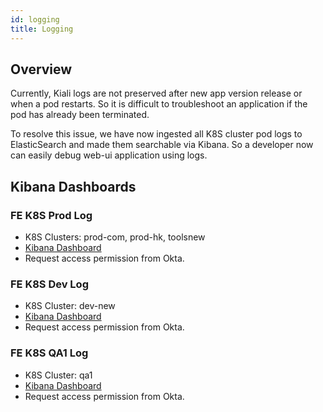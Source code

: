 ```yaml
---
id: logging
title: Logging
---
```


## Overview

Currently, Kiali logs are not preserved after new app version release or when a pod restarts. So it is difficult to troubleshoot an application if the pod has already been terminated.

To resolve this issue, we have now ingested all K8S cluster pod logs to ElasticSearch and made them searchable via Kibana. So a developer now can easily debug web-ui application using logs.

## Kibana Dashboards

### FE K8S Prod Log
- K8S Clusters: prod-com, prod-hk, toolsnew
- [Kibana Dashboard](https://kibana-ecs-prod.bin.eslogs.net/internal/security/saml/capture-url-fragment#/?_g=(filters:!(),refreshInterval:(pause:!t,value:0),time:(from:now-15m,to:now))&_a=(columns:!(message),filters:!(),index:f3640ab0-69e1-11eb-881a-672de41fc675,interval:auto,query:(language:kuery,query:%27%27),sort:!()))
- Request access permission from Okta.

### FE K8S Dev Log
- K8S Cluster: dev-new
- [Kibana Dashboard](https://kibana-nonprod.toolsfdg.net/app/dashboards#/view/f902cf40-e0b7-11eb-a192-cb8179da4eba)
- Request access permission from Okta.

### FE K8S QA1 Log
- K8S Cluster: qa1
- [Kibana Dashboard](https://kibana-nonprod.toolsfdg.net/app/dashboards#/view/4f4b5750-e4a0-11eb-b03f-09bffa730479)
- Request access permission from Okta.
